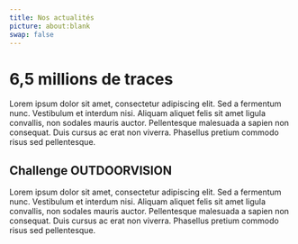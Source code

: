 ```yaml
---
title: Nos actualités
picture: about:blank
swap: false
---
```


# 6,5 millions de traces

Lorem ipsum dolor sit amet, consectetur adipiscing elit. Sed a fermentum nunc. Vestibulum et interdum nisi. Aliquam aliquet felis sit amet ligula convallis, non sodales mauris auctor. Pellentesque malesuada a sapien non consequat. Duis cursus ac erat non viverra. Phasellus pretium commodo risus sed pellentesque.

## Challenge OUTDOORVISION

Lorem ipsum dolor sit amet, consectetur adipiscing elit. Sed a fermentum nunc. Vestibulum et interdum nisi. Aliquam aliquet felis sit amet ligula convallis, non sodales mauris auctor. Pellentesque malesuada a sapien non consequat. Duis cursus ac erat non viverra. Phasellus pretium commodo risus sed pellentesque.

<br />
